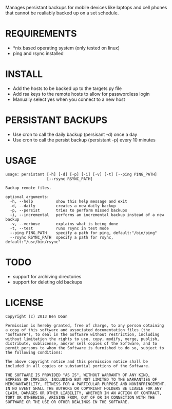 Manages persistant backups for mobile devices like laptops and cell phones that cannot be realiably backed up on a set schedule.

REQUIREMENTS
============
- *nix based operating system (only tested on linux)
- ping and rsync installed


INSTALL
======
- Add the hosts to be backed up to the targets.py file
- Add rsa keys to the remote hosts to allow for passwordless login
- Manually select yes when you connect to a new host

PERSISTANT BACKUPS
==================
- Use cron to call the daily backup (persisant -d) once a day
- Use cron to call the persist backup (persistant -p) every 10 minutes

USAGE
=====
```
usage: persistant [-h] [-d] [-p] [-i] [-v] [-t] [--ping PING_PATH]
                  [--rsync RSYNC_PATH]

Backup remote files.

optional arguments:
  -h, --help          show this help message and exit
  -d, --daily         creates a new daily backup
  -p, --persist       tries to perform missed backups
  -i, --incremental   performs an incremental backup instead of a new backup
  -v, --verbose       explains what is being done
  -t, --test          runs rsync in test mode
  --ping PING_PATH    specify a path for ping, default:"/bin/ping"
  --rsync RSYNC_PATH  specify a path for rsync, default:"/usr/bin/rsync"
```

TODO
====
- support for archiving directories
- support for deleting old backups

LICENSE
=======
```
Copyright (c) 2013 Ben Doan

Permission is hereby granted, free of charge, to any person obtaining a copy of this software and associated documentation files (the "Software"), to deal in the Software without restriction, including without limitation the rights to use, copy, modify, merge, publish, distribute, sublicense, and/or sell copies of the Software, and to permit persons to whom the Software is furnished to do so, subject to the following conditions:

The above copyright notice and this permission notice shall be included in all copies or substantial portions of the Software.

THE SOFTWARE IS PROVIDED "AS IS", WITHOUT WARRANTY OF ANY KIND, EXPRESS OR IMPLIED, INCLUDING BUT NOT LIMITED TO THE WARRANTIES OF MERCHANTABILITY, FITNESS FOR A PARTICULAR PURPOSE AND NONINFRINGEMENT. IN NO EVENT SHALL THE AUTHORS OR COPYRIGHT HOLDERS BE LIABLE FOR ANY CLAIM, DAMAGES OR OTHER LIABILITY, WHETHER IN AN ACTION OF CONTRACT, TORT OR OTHERWISE, ARISING FROM, OUT OF OR IN CONNECTION WITH THE SOFTWARE OR THE USE OR OTHER DEALINGS IN THE SOFTWARE.
```
